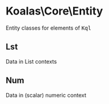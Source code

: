# Koalas\Core\Entity

Entity classes for elements of <kbd>Kql</kbd>

## Lst

Data in List contexts

## Num

Data in (scalar) numeric context